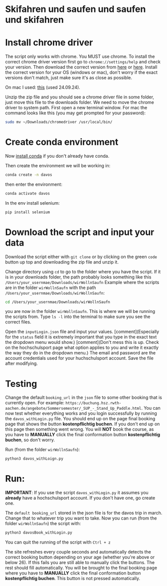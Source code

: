 # Skifahren und saufen und saufen und skifahren

# Install chrome driver
The script only works with chrome. You MUST use chrome. To install the correct chrome driver version first go to ```chrome://settings/help``` and check your version. 
Then download the correct version from [here](https://developer.chrome.com/docs/chromedriver/downloads) or [here](https://googlechromelabs.github.io/chrome-for-testing/#stable). Install the correct version for your OS (windows or mac), don't worry if the exact versions don't match, just make sure it's as close as possible. 

On mac I used: [this](https://storage.googleapis.com/chrome-for-testing-public/129.0.6668.58/mac-arm64/chromedriver-mac-arm64.zip) (used 24.09.24).

Unzip the zip file and you should see a chrome driver file in some folder, just move this file to the downloads folder. We need to move the chrome driver to system path. First open a new terminal window. For mac the command looks like this (you may get prompted for your password):
```bash
sudo mv ~/Downloads/chromedriver /usr/local/bin/
```
# Create conda environment
Now [install conda](https://conda.io/projects/conda/en/latest/user-guide/install/index.html) if you don't already have conda. 

Then create the environment we will be working in:
```bash
conda create -n davos
```
then enter the environment:
```bash
conda activate davos
```

In the env install selenium:
```bash
pip install selenium
```

# Download the script and input your data

Download the script either with ```git clone``` or by clicking on the green ```code``` button up top and downloading the zip file and unzip it. 

Change directory using ```cd``` to go to the folder where you have the script. If it is in your downloads folder, the path probably looks something like this ```/Users/your_usernmae/Downloads/wirWollnSaufn``` Example where the scripts are in the folder ```wirWollnSaufn``` with the path ```/Users/your_usernmae/Downloads/wirWollnSaufn```:
```bash
cd /Users/your_usernmae/Downloads/wirWollnSaufn
``` 
you are now in the folder ```wirWollnSaufn```. This is where we will be running the scripts from. Type ```ls -l``` into the terminal to make sure you see the correct files.

Open the ```inputLogin.json``` file and input your values. 
[comment](Especially for the ```status``` field it is extremely important that you type in the exact text the dropdown menu would show.)
[comment](Don't mess this is up. Check on the hochschulsport page what option applies to you and write it exactly the way they do in the dropdown menu.)
The email and password are the account credentials used for your huchschulsport account. 
Save the file after modifying. 

# Testing
Change the default ```booking_url``` in the ```json``` file to some other booking that is currently open. 
For example: ```https://buchung.hsz.rwth-aachen.de/angebote/Sommersemester/_SUP_-_Stand_Up_Paddle.html```. 
You can now test whether everything works and you login successfully by running the ```davos_withLogin.py``` file. 
You should end up on the page final booking page that shows the button **kostenpflichtig buchen**.
If you don't end up on this page then something went wrong. 
You will **NOT** book the course, as you have to **MANUALLY** click the final conformation button **kostenpflichtig buchen**, so don't worry. 

Run (from the folder ```wirWollnSaufn```):
```bash
python3 davos_withLoign.py
```


# Run:
**IMPORTANT**: If you use the script ```davos_withLogin.py``` it assumes you **already** have a hochschulsport account. If you don't have one, go create one. 


The ```default booking_url``` stored in the json file is for the davos trip in march. Change that to whatever trip you want to take. 
Now you can run (from the folder ```wirWollnSaufn```) the script with:
```bash
python3 davosBook_withLogin.py
```
You can quit the running of the script with ```Ctrl + z```


The site refreshes every couple seconds and automatically detects the correct booking button depending on your age (whether you're above or below 26). If this fails you are still able to manually click the buttons. The rest should fill automatically. 
You will be brought to the final booking page where you have to **MANUALLY** click the final conformation button **kostenpflichtig buchen**. This button is not pressed automatically. 












